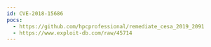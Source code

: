 ```yaml
---
id: CVE-2018-15686
pocs:
  - https://github.com/hpcprofessional/remediate_cesa_2019_2091
  - https://www.exploit-db.com/raw/45714
---
```

